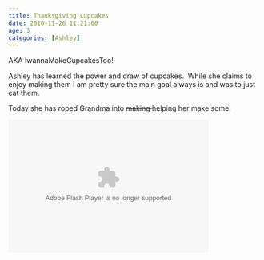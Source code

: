 ```yaml
---
title: Thanksgiving Cupcakes
date: 2010-11-26 11:21:00
age: 3
categories: [Ashley]
---
```

<p>AKA IwannaMakeCupcakesToo!</p>  <p>Ashley has learned the power and draw of cupcakes.  While she claims to enjoy making them I am pretty sure the main goal always is and was to just eat them.</p>  <p>Today she has roped Grandma into <strike>making </strike>helping her make some.</p>  <p><embed type="application/x-shockwave-flash" src="http://picasaweb.google.com/s/c/bin/slideshow.swf" width="400" height="267" flashvars="host=picasaweb.google.com&amp;hl=en_US&amp;feat=flashalbum&amp;RGB=0x000000&amp;feed=http%3A%2F%2Fpicasaweb.google.com%2Fdata%2Ffeed%2Fapi%2Fuser%2Fwyseguys%2Falbumid%2F5543915638231531281%3Falt%3Drss%26kind%3Dphoto%26authkey%3DGv1sRgCOvG8KfXxoj5zQE%26hl%3Den_US" pluginspage="http://www.macromedia.com/go/getflashplayer" /></p>
